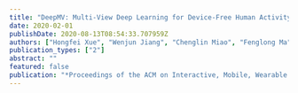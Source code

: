 ```yaml
---
title: "DeepMV: Multi-View Deep Learning for Device-Free Human Activity Recognition"
date: 2020-02-01
publishDate: 2020-08-13T08:54:33.707959Z
authors: ["Hongfei Xue", "Wenjun Jiang", "Chenglin Miao", "Fenglong Ma", "Shiyang Wang", "Ye Yuan", "Shuochao Yao", "Aidong Zhang", "Lu Su"]
publication_types: ["2"]
abstract: ""
featured: false
publication: "*Proceedings of the ACM on Interactive, Mobile, Wearable and Ubiquitous Technologies*"
---
```


